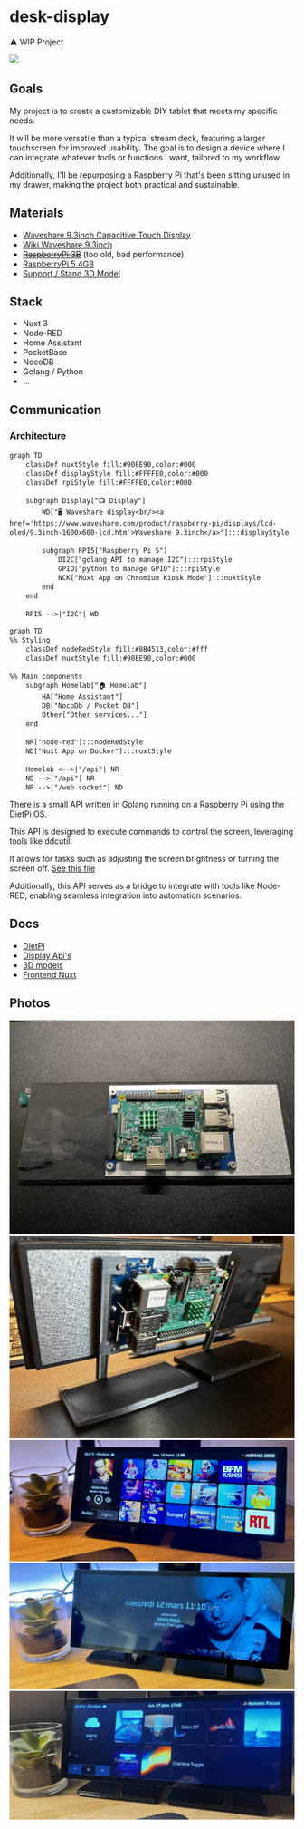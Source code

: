 # desk-display

⚠️ WIP Project

<img src="https://m.media-amazon.com/images/I/615R1XOqbkL._AC_SL1500_.jpg" height="400px">

## Goals

My project is to create a customizable DIY tablet that meets my specific needs. 

It will be more versatile than a typical stream deck, featuring a larger touchscreen for improved usability. The goal is to design a device where I can integrate whatever tools or functions I want, tailored to my workflow.

Additionally, I'll be repurposing a Raspberry Pi that's been sitting unused in my drawer, making the project both practical and sustainable.

## Materials

- [Waveshare 9.3inch Capacitive Touch Display](https://www.waveshare.com/product/raspberry-pi/displays/lcd-oled/9.3inch-1600x600-lcd.htm)
- [Wiki Waveshare 9.3inch](https://www.waveshare.com/wiki/9.3inch_1600x600_LCD#Resource)
- ~~[RaspberryPi 3B](https://www.raspberrypi.com/products/raspberry-pi-3-model-b/)~~ (too old, bad performance)
- [RaspberryPi 5 4GB](https://www.raspberrypi.com/products/raspberry-pi-5/)
- [Support / Stand 3D Model](https://www.thingiverse.com/thing:6439195)


## Stack

- Nuxt 3
- Node-RED
- Home Assistant
- PocketBase
- NocoDB
- Golang / Python
- ...

## Communication

### Architecture
```mermaid
graph TD
    classDef nuxtStyle fill:#90EE90,color:#000
    classDef displayStyle fill:#FFFFE0,color:#000
    classDef rpiStyle fill:#FFFFE0,color:#000

    subgraph Display["📺 Display"]
        WD["🖥️ Waveshare display<br/><a href='https://www.waveshare.com/product/raspberry-pi/displays/lcd-oled/9.3inch-1600x600-lcd.htm'>Waveshare 9.3inch</a>"]:::displayStyle
        
        subgraph RPI5["Raspberry Pi 5"]
            DI2C["golang API to manage I2C"]:::rpiStyle
            GPIO["python to manage GPIO"]:::rpiStyle
            NCK["Nuxt App on Chromium Kiosk Mode"]:::nuxtStyle
        end
    end

    RPI5 -->|"I2C"| WD
```

```mermaid
graph TD
%% Styling
    classDef nodeRedStyle fill:#8B4513,color:#fff
    classDef nuxtStyle fill:#90EE90,color:#000

%% Main components
    subgraph Homelab["🏠 Homelab"]
        HA["Home Assistant"]
        DB["NocoDb / Pocket DB"]
        Other["Other services..."]
    end

    NR["node-red"]:::nodeRedStyle
    ND["Nuxt App on Docker"]:::nuxtStyle

    Homelab <-->|"/api"| NR
    ND -->|"/api"| NR
    NR -->|"/web socket"| ND
```

There is a small API written in Golang running on a Raspberry Pi using the DietPi OS.

This API is designed to execute commands to control the screen, leveraging tools like ddcutil.

It allows for tasks such as adjusting the screen brightness or turning the screen off. [See this file](docs/ddcutil.md)

Additionally, this API serves as a bridge to integrate with tools like Node-RED, enabling seamless integration into automation scenarios.

## Docs

- [DietPi](display/dietpi/README.md)
- [Display Api's](display/api/README.md)
- [3D models](display/3d-model/README.md)
- [Frontend Nuxt](frontend/README.md)

## Photos

![IMG_8459.JPG](docs/photos/IMG_8459.JPG)
![IMG_8468.JPG](docs/photos/IMG_8468.JPG)
![IMG_8556.JPG](docs/photos/IMG_8556.JPG)
![IMG_8782.JPG](docs/photos/IMG_8557.JPG)
![IMG_8478.JPG](docs/photos/IMG_8478.JPG)

